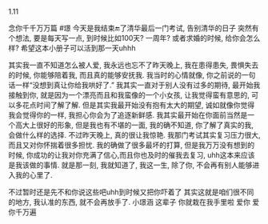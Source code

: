 1.11

念你千千万万篇
#璟 
今天是我结束🔚了清华最后一门考试, 告别清华的日子
突然有个想法, 要是每天写一点, 到时候比如100天? 一周年? 或者求婚的时候, 给你会怎么样?
希望这本小册子可以活到那一天uhhh

其实我一直不知道怎么被人爱, 我永远也忘不了昨天晚上, 我在患得患失, 畏惧失去的时候, 你能够陪着我, 而且真的能够安抚我. 我当时的心情就像, 你之前说的一句话一样“没想到真让你给我哄好了.”
我其实一直对于别人没有过多的期待, 最开始我接触到你, 就是因为一个漂亮而且和我蛮像的一个小女孩, 让我觉得蛮有意思的, 可以多花点时间了解了解. 但是其实我最开始没有抱有太大的期望, 诚如就像你觉得我会觉得你的一样, 我担心你会为了追逐新鲜感. 我其实最开始在你面前当然是一个高大上很好的形象, 但是我也有不堪的一面, 我的确不知道, 你了解了真实的我, 会做什么样的选择.
不过昨天晚上, 真的很让我惊艳. 我那门考试其实复习压力很大, 而且又对你怀揣着很多担忧. 我的确做了很多最坏的打算, 但是我万万没有想到的时候, 你成功的让我对你充满了信心,而且你也及时的催我去复习, uhh这本来应该是我该做的事情.
就是那一刻, 我就知道了, 我这一生, 除了你, 不会再有别人能够进入我的心里了.

不过暂时还是先不和你说这些吧uhh到时候又把你吓着了
其实这就是咱们很不同的地方, 我认准的东西, 就不会再放手了.
小璟涵 这辈子 你就栽在我手里啦
爱你
爱你千万遍 